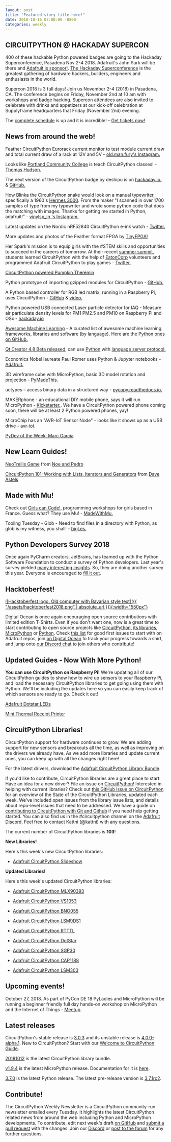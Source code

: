 ```yaml
---
layout: post
title: "Featured story title here!"
date: 2018-10-16 07:00:00 -0800
categories: weekly
---
```


## CIRCUITPYTHON @ HACKADAY SUPERCON

400 of these hackable Python powered badges are going to the Hackaday Superconference, Pasadena Nov 2-4 2018. Adafruit's John Park will be there and [Adafruit is sponsor!](https://blog.adafruit.com/2018/10/09/400-of-these-are-going-to-the-hackaday-superconference-hackaday-hackadayio-supercon-adafruit/). [The Hackaday Superconference](https://hackaday.io/superconference/) is the greatest gathering of hardware hackers, builders, engineers and enthusiasts in the world.

Supercon 2018 is 3 full days! Join us November 2-4 (2018) in Pasadena, CA. The conference begins on Friday, November 2nd at 10 am with workshops and badge hacking. Supercon attendees are also invited to celebrate with drinks and appetizers at our kick-off celebration at Supplyframe headquarters that Friday (November 2nd) evening.

The [complete schedule](https://hackaday.io/superconference/#schedule) is up and it is incredible! - [Get tickets now!](https://www.eventbrite.com/e/hackaday-superconference-2018-tickets-47386813234?aff=adafruit)

## News from around the web!

Feather CircuitPython Eurorack current monitor to test module current draw and total current draw of a rack at 12V and 5V - [old.man.fury's Instagram.](https://www.instagram.com/p/Bo7HyF_AGvH/?tagged=circuitpython)

Looks like [Portland Community College](https://www.pcc.edu/) is teach CircuitPython classes! - [Thomas Hudson.](https://www.instagram.com/p/BofJjfEh_b_/?tagged=circuitpython)

The next version of the CircuitPython badge by deshipu is on [hackaday.io.](https://hackaday.io/project/100853-circuitpython-badge/log/153701-sketching-the-next-version) & [GitHub.](https://github.com/circuitpython-badge/circuitpython-badge)

How Blinka the CircuitPython snake would look on a manual typewriter, specifically a 1960's [Hermes 3000](http://machinesoflovinggrace.com/hermes.htm). From the maker "I scanned in over 1700 samples of type from my typewriter and wrote some python code that does the matching with images. Thanks for getting me started in Python, adafruit!"  - [vinylsp_in 's Instagram.](https://www.instagram.com/p/BlcEk5_Fi6a/?tagged=circuitpython)

Latest updates on the Nordic nRF52840 CircuitPython e-ink watch - [Twitter.](https://twitter.com/arturo182/status/1050145301238038528)

More updates and photos of the Feather format FPGA by [TinyFPGA!](https://gist.github.com/klardotsh/cfe3038c59abbc6bb15be4cc6127497c)

Her Spark's mission is to equip girls with the #STEM skills and opportunities to succeed in the careers of tomorrow. At their recent [summer summit](https://www.herspark.org/summersummit), students learned CircuitPython with the help of [EatonCorp](http://www.eaton.com/us/en-us.html) volunteers and programmed Adafruit CircuitPython to play games - [Twitter.](https://twitter.com/hersparkorg/status/1050129475176939521?s=11)

[CircuitPython powered Pumpkin Theremin](https://twitter.com/sophywong/status/1051167743829917696)

Python prototype of importing gzipped modules for CircuitPython - [GitHub.](https://gist.github.com/klardotsh/cfe3038c59abbc6bb15be4cc6127497c)

A Python based controller for RGB led matrix, running in a Raspberry Pi, uses CircuitPython - [GitHub](https://github.com/flavio-fernandes/bedclock/tree/adafruit) & [video.](https://youtu.be/2VQixyqWGfE?t=585)

Python powered USB connected Laser particle detector for IAQ -  Measure air particulate density levels for PM1 PM2.5 and PM10 on Raspberry Pi and OSx - [hackaday.io](https://hackaday.io/project/161602-usb-connected-laser-particle-detector-for-iaq)

[Awesome Machine Learning](https://github.com/josephmisiti/awesome-machine-learning) - A curated list of awesome machine learning frameworks, libraries and software (by language). Here are the [Python ones on GitHub.](https://github.com/josephmisiti/awesome-machine-learning#python)

[Qt Creator 4.8 Beta released](https://blog.qt.io/blog/2018/10/11/qt-creator-4-8-beta-released/), can use [Python](https://github.com/palantir/python-language-server) with [language server protocol.](https://microsoft.github.io/language-server-protocol/)

Economics Nobel laureate Paul Romer uses Python & Jupyter notebooks - [Adafruit.](https://blog.adafruit.com/2018/10/09/economics-nobel-laureate-paul-romer-python-jupyter-notebooks-thepsf-projectjupyter-paulmromer/)

3D wireframe cube with MicroPython, basic 3D model rotation and projection - [PyMadeThis.](https://www.pymadethis.com/article/3d-rotating-cube-micropython-oled/)

uctypes – access binary data in a structured way - [pycopy.readthedocs.io.](https://pycopy.readthedocs.io/en/latest/library/uctypes.html)

MAKERphone - an educational DIY mobile phone, says it will run MicroPython - [Kickstarter.](https://www.kickstarter.com/projects/albertgajsak/makerphone-an-educational-diy-mobile-phone). We have a CircuitPython powered phone coming soon, there will be at least 2 Python powered phones, yay!

MicroChip has an "AVR-IoT Sensor Node" - looks like it shows up as a USB drive - [avr-iot.](https://avr-iot.com/)

[PyDev of the Week: Marc Garcia](http://www.blog.pythonlibrary.org/2018/10/15/pydev-of-the-week-marc-garcia/)

## New Learn Guides!

[NeoTrellis Game](https://learn.adafruit.com/neotrellis-box-game) from [Noe and Pedro](https://learn.adafruit.com/users/pixil3d)

[CircuitPython 101: Working with Lists, Iterators and Generators](https://learn.adafruit.com/circuitpython-101-list-and-things-iterators-generators) from [Dave Astels](https://learn.adafruit.com/users/dastels)

## Made with Mu!
Check out [Girls can Code!](https://gcc.prologin.org/), programming workshops for girls based in France. Guess what? They use Mu! - [MadeWithMu.](http://madewith.mu/mu/users/2018/10/12/allez-mu.html)

Tooling Tuesday - Glob - Need to find files in a directory with Python, as glob is my witness, you shall! - [bigl.es.](https://bigl.es/tooling-tuesday-glob/)

## Python Developers Survey 2018

Once again PyCharm creators, JetBrains, has teamed up with the Python Software Foundation to conduct a survey of Python developers. Last year's survey yielded [many interesting insights](https://www.jetbrains.com/research/python-developers-survey-2017/). So, they are doing another survey this year. Everyone is encouraged to [fill it out](https://surveys.jetbrains.com/s3/c7-python-developers-survey-2018).

## Hacktoberfest!

[![Hacktoberfest logo. Old computer with Bavarian style text]({{ "/assets/hacktoberfest2018.png" | absolute_url }}){:width="550px"}](https://hacktoberfest.digitalocean.com/)

Digital Ocean is once again encouraging open source contributions with limited edition T-Shirts. Even if you don't want one, now is a great time to start contributing to open source projects like [CircuitPython](https://github.com/adafruit/circuitpython), [its libraries](https://github.com/adafruit/?utf8=%E2%9C%93&q=Adafruit_CircuitPython&type=&language=),  [MicroPython](https://github.com/micropython/micropython) or [Python](https://github.com/python/cpython). Check [this list](https://github.com/search?q=label%3Ahacktoberfest+state%3Aopen+type%3Aissue+user%3Aadafruit) for good first issues to start with on Adafruit repos, join [on Digital Ocean](https://hacktoberfest.digitalocean.com/) to track your progress towards a shirt, and jump onto [our Discord chat](https://adafru.it/discord) to join others who contribute!

## Updated Guides - Now With More Python!

**You can use CircuitPython on Raspberry Pi!** We're updating all of our CircuitPython guides to show how to wire up sensors to your Raspberry Pi, and load the necessary CircuitPython libraries to get going using them with Python. We'll be including the updates here so you can easily keep track of which sensors are ready to go. Check it out!

[Adafruit Dotstar LEDs](https://learn.adafruit.com/adafruit-dotstar-leds)

[Mini Thermal Receipt Printer](https://learn.adafruit.com/mini-thermal-receipt-printer)

## CircuitPython Libraries!

CircuitPython support for hardware continues to grow. We are adding support for new sensors and breakouts all the time, as well as improving on the drivers we already have. As we add more libraries and update current ones, you can keep up with all the changes right here!

For the latest drivers, download the [Adafruit CircuitPython Library Bundle](https://github.com/adafruit/Adafruit_CircuitPython_Bundle/releases/latest).

If you'd like to contribute, CircuitPython libraries are a great place to start. Have an idea for a new driver? File an issue on [CircuitPython](https://github.com/adafruit/circuitpython/issues)! Interested in helping with current libraries? Check out [this GitHub issue on CircuitPython](UPDATEWITHURL) for an overview of the State of the CircuitPython Libraries, updated each week. We've included open issues from the library issue lists, and details about repo-level issues that need to be addressed. We have a guide on [contributing to CircuitPython with Git and Github](https://learn.adafruit.com/contribute-to-circuitpython-with-git-and-github) if you need help getting started. You can also find us in the #circuitpython channel on the [Adafruit Discord](https://adafru.it/discord). Feel free to contact Kattni (@kattni) with any questions.

The current number of CircuitPython libraries is **103**!

**New Libraries!**

Here's this week's new CircuitPython libraries:

* [Adafruit CircuitPython Slideshow](https://github.com/adafruit/Adafruit_CircuitPython_Slideshow)

**Updated Libraries!**

Here's this week's updated CircuitPython libraries:

* [Adafruit CircuitPython MLX90393](https://github.com/adafruit/Adafruit_CircuitPython_MLX90393)

* [Adafruit CircuitPython VS1053](https://github.com/adafruit/Adafruit_CircuitPython_VS1053)

* [Adafruit CircuitPython BNO055](https://github.com/adafruit/Adafruit_CircuitPython_BNO055)

* [Adafruit CircuitPython LSM9DS1](https://github.com/adafruit/Adafruit_CircuitPython_LSM9DS1)

* [Adafruit CircuitPython RTTTL](https://github.com/adafruit/Adafruit_CircuitPython_RTTTL)

* [Adafruit CircuitPython DotStar](https://github.com/adafruit/Adafruit_CircuitPython_DotStar)

* [Adafruit CircuitPython SGP30](https://github.com/adafruit/Adafruit_CircuitPython_SGP30)

* [Adafruit CircuitPython CAP1188](https://github.com/adafruit/Adafruit_CircuitPython_CAP1188)

* [Adafruit CircuitPython LSM303](https://github.com/adafruit/Adafruit_CircuitPython_LSM303)

## Upcoming events!

October 27, 2018. As part of PyCon DE 18 PyLadies and MicroPython will be running a beginner friendly full day hands-on workshop on MicroPython and the Internet of Things - [Meetup](https://www.meetup.com/de-DE/PyData-Suedwest/events/253574767/).

## Latest releases

CircuitPython's stable release is [3.0.3](https://github.com/adafruit/circuitpython/releases/latest) and its unstable release is [4.0.0-alpha.1](https://github.com/adafruit/circuitpython/releases). New to CircuitPython? Start with our [Welcome to CircuitPython Guide](https://learn.adafruit.com/welcome-to-circuitpython).

[20181012](https://github.com/adafruit/Adafruit_CircuitPython_Bundle/releases/latest) is the latest CircuitPython library bundle.

[v1.9.4](https://micropython.org/download) is the latest MicroPython release. Documentation for it is [here](http://docs.micropython.org/en/latest/pyboard/).

[3.7.0](https://www.python.org/downloads/) is the latest Python release. The latest pre-release version is [3.7.1rc2](https://www.python.org/download/pre-releases/).

## Contribute!

The CircuitPython Weekly Newsletter is a CircuitPython community-run newsletter emailed every Tuesday. It highlights the latest CircuitPython related news from around the web including Python and MicroPython developments. To contribute, edit next week's draft [on GitHub](https://github.com/adafruit/circuitpython-weekly-newsletter/tree/gh-pages/_drafts) and [submit a pull request](https://help.github.com/articles/editing-files-in-your-repository/) with the changes. Join our [Discord](https://adafru.it/discord) or [post to the forum](https://forums.adafruit.com/viewforum.php?f=60) for any further questions.
